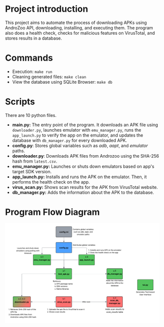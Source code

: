 # Project introduction
This project aims to automate the process of downloading APKs using AndroZoo API, downloading, installing, and executing them.
The program also does a health check, checks for malicious features on VirusTotal, and stores results in a database.

# Commands
- Execution: `make run`
- Cleaning generated files: `make clean`
- View the database using SQLite Browser: `make db`

# Scripts
There are 10 python files.

- **main.py:** The entry point of the program. It downloads an APK file using `downloader.py`, launches emulator with `emu_manager.py`, runs the `app_launch.py` to verify the app on the emulator, and updates the database with `db_manager.py` for every downloaded APK.
- **config.py**: Stores global variables such as *adb*, *aapt*, and *emulator* paths.
- **downloader.py**: Downloads APK files from Androzoo using the SHA-256 hash from `latest.csv`.
- **emu_manager.py:** Launches or shuts down emulators based on app's target SDK version.
- **app_launch.py:** Installs and runs the APK on the emulator. Then, it performs the health check on the app.
- **virus_scan.py:** Shows scan results for the APK from VirusTotal website.
- **db_manager.py:** Adds the information about the APK to the database.

# Program Flow Diagram
![Program Flow Diagram](./diagram.png)